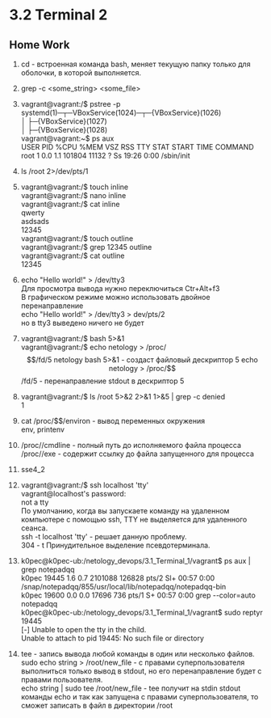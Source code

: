 # 3.2 Terminal 2
## Home Work
1. cd - встроенная команда bash, меняет текущую папку только для оболочки, в которой выполняется.
2. grep -c <some_string> <some_file>
3. vagrant@vagrant:/$ pstree -p  
    systemd(1)─┬─VBoxService(1024)─┬─{VBoxService}(1026)  
           │                       ├─{VBoxService}(1027)  
           │                       ├─{VBoxService}(1028)  
    vagrant@vagrant:~$ ps aux  
    USER         PID %CPU %MEM    VSZ   RSS TTY      STAT START   TIME COMMAND  
    root           1  0.0  1.1 101804 11132 ?        Ss   19:26   0:00 /sbin/init  

4. ls /root 2>/dev/pts/1
5. vagrant@vagrant:/$ touch inline  
   vagrant@vagrant:/$ nano inline  
   vagrant@vagrant:/$ cat inline  
   qwerty  
   asdsads  
   12345  
   vagrant@vagrant:/$ touch outline  
   vagrant@vagrant:/$ grep 12345 <inline >outline   
   vagrant@vagrant:/$ cat outline  
   12345  

6. echo "Hello world!" > /dev/tty3  
   Для просмотра вывода нужно переключиться Ctr+Alt+f3  
   В графическом режиме можно использовать двойное перенаправление  
   echo "Hello world!" > /dev/tty3 > dev/pts/2  
   но в tty3 выведено ничего не будет  
7. vagrant@vagrant:/$ bash 5>&1  
   vagrant@vagrant:/$ echo netology > /proc/$$/fd/5  
   netology  
   bash 5>&1 - создаст файловый дескриптор 5  
   echo netology > /proc/$$/fd/5 - перенаправление stdout в дескриптор 5  
8. vagrant@vagrant:/$ ls /root 5>&2 2>&1 1>&5 | grep -c denied  
   1  
9. cat /proc/$$/environ -  вывод переменных окружения  
   env, printenv  
10. /proc/<PID>/cmdline - полный путь до исполняемого файла процесса  
    /proc/<PID>/exe - содержит ссылку до файла запущенного для процесса  
11. sse4_2  
12. vagrant@vagrant:/$ ssh localhost 'tty'  
    vagrant@localhost's password:  
    not a tty  
    По умолчанию, когда вы запускаете команду на удаленном компьютере с помощью ssh, TTY не выделяется для удаленного   сеанса.  
    ssh -t localhost 'tty' - решает данную проблему.  
    304 - t Принудительное выделение псевдотерминала.  
13. k0pec@k0pec-ub:/netology_devops/3.1_Terminal_1/vagrant$ ps aux | grep notepadqq  
    k0pec      19445  1.6  0.7 2101088 126828 pts/2  Sl+  00:57   0:00 /snap/notepadqq/855/usr/local/lib/notepadqq/notepadqq-bin  
    k0pec      19600  0.0  0.0  17696   736 pts/1    S+   00:57   0:00 grep --color=auto notepadqq  
    k0pec@k0pec-ub:/netology_devops/3.1_Terminal_1/vagrant$ sudo reptyr 19445  
    [-] Unable to open the tty in the child.  
    Unable to attach to pid 19445: No such file or directory  
14. tee - запись вывода любой команды в один или несколько файлов.  
    sudo echo string > /root/new_file - с правами суперпользователя выполниться только вывод в stdout, но его   перенаправление будет с правами пользователя.  
    echo string | sudo tee /root/new_file - tee получит на stdin stdout команды echo и так как запущена с правами   суперпользователя, то сможет записать в файл в директории /root  







